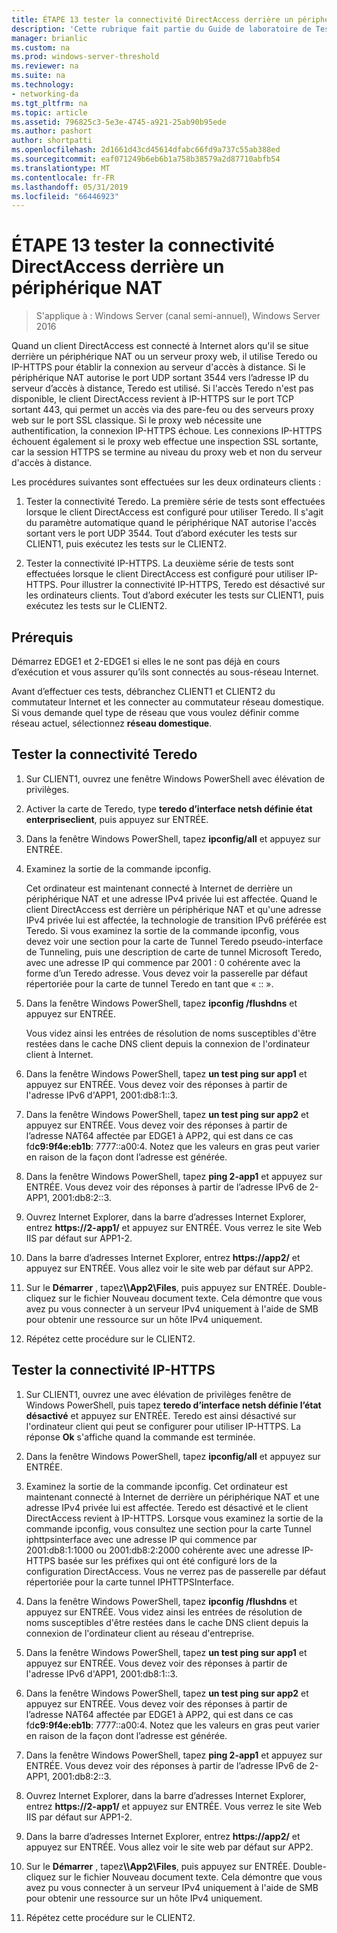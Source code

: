 ```yaml
---
title: ÉTAPE 13 tester la connectivité DirectAccess derrière un périphérique NAT
description: 'Cette rubrique fait partie du Guide de laboratoire de Test : illustrer un déploiement Multisite DirectAccess pour Windows Server 2016'
manager: brianlic
ms.custom: na
ms.prod: windows-server-threshold
ms.reviewer: na
ms.suite: na
ms.technology:
- networking-da
ms.tgt_pltfrm: na
ms.topic: article
ms.assetid: 796825c3-5e3e-4745-a921-25ab90b95ede
ms.author: pashort
author: shortpatti
ms.openlocfilehash: 2d1661d43cd45614dfabc66fd9a737c55ab388ed
ms.sourcegitcommit: eaf071249b6eb6b1a758b38579a2d87710abfb54
ms.translationtype: MT
ms.contentlocale: fr-FR
ms.lasthandoff: 05/31/2019
ms.locfileid: "66446923"
---
```

# <a name="step-13-test-directaccess-connectivity-from-behind-a-nat-device"></a>ÉTAPE 13 tester la connectivité DirectAccess derrière un périphérique NAT

>S'applique à : Windows Server (canal semi-annuel), Windows Server 2016

Quand un client DirectAccess est connecté à Internet alors qu'il se situe derrière un périphérique NAT ou un serveur proxy web, il utilise Teredo ou IP-HTTPS pour établir la connexion au serveur d'accès à distance. Si le périphérique NAT autorise le port UDP sortant 3544 vers l’adresse IP du serveur d’accès à distance, Teredo est utilisé. Si l'accès Teredo n'est pas disponible, le client DirectAccess revient à IP-HTTPS sur le port TCP sortant 443, qui permet un accès via des pare-feu ou des serveurs proxy web sur le port SSL classique. Si le proxy web nécessite une authentification, la connexion IP-HTTPS échoue. Les connexions IP-HTTPS échouent également si le proxy web effectue une inspection SSL sortante, car la session HTTPS se termine au niveau du proxy web et non du serveur d'accès à distance.  
  
Les procédures suivantes sont effectuées sur les deux ordinateurs clients :  
  
1. Tester la connectivité Teredo. La première série de tests sont effectuées lorsque le client DirectAccess est configuré pour utiliser Teredo. Il s'agit du paramètre automatique quand le périphérique NAT autorise l'accès sortant vers le port UDP 3544. Tout d’abord exécuter les tests sur CLIENT1, puis exécutez les tests sur le CLIENT2.  
  
2. Tester la connectivité IP-HTTPS. La deuxième série de tests sont effectuées lorsque le client DirectAccess est configuré pour utiliser IP-HTTPS. Pour illustrer la connectivité IP-HTTPS, Teredo est désactivé sur les ordinateurs clients. Tout d’abord exécuter les tests sur CLIENT1, puis exécutez les tests sur le CLIENT2.  
  
## <a name="prerequisites"></a>Prérequis  
Démarrez EDGE1 et 2-EDGE1 si elles le ne sont pas déjà en cours d’exécution et vous assurer qu’ils sont connectés au sous-réseau Internet.  
  
Avant d’effectuer ces tests, débranchez CLIENT1 et CLIENT2 du commutateur Internet et les connecter au commutateur réseau domestique. Si vous demande quel type de réseau que vous voulez définir comme réseau actuel, sélectionnez **réseau domestique**.  
  
## <a name="TeredoCLIENT1"></a>Tester la connectivité Teredo  
  
1. Sur CLIENT1, ouvrez une fenêtre Windows PowerShell avec élévation de privilèges.  
  
2. Activer la carte de Teredo, type **teredo d’interface netsh définie état enterpriseclient**, puis appuyez sur ENTRÉE.  
  
3. Dans la fenêtre Windows PowerShell, tapez **ipconfig/all** et appuyez sur ENTRÉE.  
  
4. Examinez la sortie de la commande ipconfig.  
  
   Cet ordinateur est maintenant connecté à Internet de derrière un périphérique NAT et une adresse IPv4 privée lui est affectée. Quand le client DirectAccess est derrière un périphérique NAT et qu'une adresse IPv4 privée lui est affectée, la technologie de transition IPv6 préférée est Teredo. Si vous examinez la sortie de la commande ipconfig, vous devez voir une section pour la carte de Tunnel Teredo pseudo-interface de Tunneling, puis une description de carte de tunnel Microsoft Teredo, avec une adresse IP qui commence par 2001 : 0 cohérente avec la forme d’un Teredo adresse. Vous devez voir la passerelle par défaut répertoriée pour la carte de tunnel Teredo en tant que « :: ».  
  
5. Dans la fenêtre Windows PowerShell, tapez **ipconfig /flushdns** et appuyez sur ENTRÉE.  
  
   Vous videz ainsi les entrées de résolution de noms susceptibles d'être restées dans le cache DNS client depuis la connexion de l'ordinateur client à Internet.  
  
6. Dans la fenêtre Windows PowerShell, tapez **un test ping sur app1** et appuyez sur ENTRÉE. Vous devez voir des réponses à partir de l'adresse IPv6 d'APP1, 2001:db8:1::3.  
  
7. Dans la fenêtre Windows PowerShell, tapez **un test ping sur app2** et appuyez sur ENTRÉE. Vous devez voir des réponses à partir de l’adresse NAT64 affectée par EDGE1 à APP2, qui est dans ce cas fd**c9:9f4e:eb1b**: 7777::a00:4. Notez que les valeurs en gras peut varier en raison de la façon dont l’adresse est générée.  
  
8. Dans la fenêtre Windows PowerShell, tapez **ping 2-app1** et appuyez sur ENTRÉE. Vous devez voir des réponses à partir de l’adresse IPv6 de 2-APP1, 2001:db8:2::3.  
  
9. Ouvrez Internet Explorer, dans la barre d’adresses Internet Explorer, entrez **https://2-app1/** et appuyez sur ENTRÉE. Vous verrez le site Web IIS par défaut sur APP1-2.  
  
10. Dans la barre d’adresses Internet Explorer, entrez **https://app2/** et appuyez sur ENTRÉE. Vous allez voir le site web par défaut sur APP2.  
  
11. Sur le **Démarrer** , tapez<strong>\\\App2\Files</strong>, puis appuyez sur ENTRÉE. Double-cliquez sur le fichier Nouveau document texte. Cela démontre que vous avez pu vous connecter à un serveur IPv4 uniquement à l'aide de SMB pour obtenir une ressource sur un hôte IPv4 uniquement.  
  
12. Répétez cette procédure sur le CLIENT2.  
  
## <a name="IPHTTPS_CLIENT1"></a>Tester la connectivité IP-HTTPS  
  
1. Sur CLIENT1, ouvrez une avec élévation de privilèges fenêtre de Windows PowerShell, puis tapez **teredo d’interface netsh définie l’état désactivé** et appuyez sur ENTRÉE. Teredo est ainsi désactivé sur l'ordinateur client qui peut se configurer pour utiliser IP-HTTPS. La réponse **Ok** s'affiche quand la commande est terminée.  
  
2. Dans la fenêtre Windows PowerShell, tapez **ipconfig/all** et appuyez sur ENTRÉE.  
  
3. Examinez la sortie de la commande ipconfig. Cet ordinateur est maintenant connecté à Internet de derrière un périphérique NAT et une adresse IPv4 privée lui est affectée. Teredo est désactivé et le client DirectAccess revient à IP-HTTPS. Lorsque vous examinez la sortie de la commande ipconfig, vous consultez une section pour la carte Tunnel iphttpsinterface avec une adresse IP qui commence par 2001:db8:1:1000 ou 2001:db8:2:2000 cohérente avec une adresse IP-HTTPS basée sur les préfixes qui ont été configuré lors de la configuration DirectAccess. Vous ne verrez pas de passerelle par défaut répertoriée pour la carte tunnel IPHTTPSInterface.  
  
4. Dans la fenêtre Windows PowerShell, tapez **ipconfig /flushdns** et appuyez sur ENTRÉE. Vous videz ainsi les entrées de résolution de noms susceptibles d'être restées dans le cache DNS client depuis la connexion de l'ordinateur client au réseau d'entreprise.  
  
5. Dans la fenêtre Windows PowerShell, tapez **un test ping sur app1** et appuyez sur ENTRÉE. Vous devez voir des réponses à partir de l'adresse IPv6 d'APP1, 2001:db8:1::3.  
  
6. Dans la fenêtre Windows PowerShell, tapez **un test ping sur app2** et appuyez sur ENTRÉE. Vous devez voir des réponses à partir de l’adresse NAT64 affectée par EDGE1 à APP2, qui est dans ce cas fd**c9:9f4e:eb1b**: 7777::a00:4. Notez que les valeurs en gras peut varier en raison de la façon dont l’adresse est générée.  
  
7. Dans la fenêtre Windows PowerShell, tapez **ping 2-app1** et appuyez sur ENTRÉE. Vous devez voir des réponses à partir de l’adresse IPv6 de 2-APP1, 2001:db8:2::3.  
  
8. Ouvrez Internet Explorer, dans la barre d’adresses Internet Explorer, entrez **https://2-app1/** et appuyez sur ENTRÉE. Vous verrez le site Web IIS par défaut sur APP1-2.  
  
9. Dans la barre d’adresses Internet Explorer, entrez **https://app2/** et appuyez sur ENTRÉE. Vous allez voir le site web par défaut sur APP2.  
  
10. Sur le **Démarrer** , tapez<strong>\\\App2\Files</strong>, puis appuyez sur ENTRÉE. Double-cliquez sur le fichier Nouveau document texte. Cela démontre que vous avez pu vous connecter à un serveur IPv4 uniquement à l'aide de SMB pour obtenir une ressource sur un hôte IPv4 uniquement.  
  
11. Répétez cette procédure sur le CLIENT2.  
  


